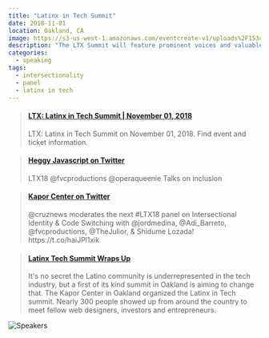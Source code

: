 ```yaml
---
title: "Latinx in Tech Summit"
date: 2018-11-01
location: Oakland, CA
image: https://s3-us-west-1.amazonaws.com/eventcreate-v1/uploads%2F1534638566008-Asset+2.png
description: "The LTX Summit will feature prominent voices and valuable curated programming, we will explore emerging tech, opportunities, access, advocacy, mindfulness, and identity."
categories:
  - speaking
tags:
  - intersectionality
  - panel
  - latinx in tech
---
```


<blockquote class="embedly-card"><h4><a href="http://ltx-latinx-in-tech-summit.eventcreate.com/">LTX: Latinx in Tech Summit | November 01, 2018</a></h4><p>LTX: Latinx in Tech Summit on November 01, 2018. Find event and ticket information.</p></blockquote>
<script async src="//cdn.embedly.com/widgets/platform.js" charset="UTF-8"></script>

<blockquote class="embedly-card"><h4><a href="https://twitter.com/heggyhere/status/1058116873311535104">Heggy Javascript on Twitter</a></h4><p>LTX18 @fvcproductions @operaqueenie Talks on inclusion</p></blockquote>
<script async src="//cdn.embedly.com/widgets/platform.js" charset="UTF-8"></script>

<blockquote class="embedly-card"><h4><a href="https://twitter.com/KaporCenter/status/1058117809660514304">Kapor Center on Twitter</a></h4><p>@cruznews moderates the next #LTX18 panel on Intersectional Identity &amp; Code Switching with @jordmedina, @Adi_Barreto, @fvcproductions, @TheJulior, &amp; Shidume Lozada! https://t.co/haiJPl1xik</p></blockquote>
<script async src="//cdn.embedly.com/widgets/platform.js" charset="UTF-8"></script>

<blockquote class="embedly-card"><h4><a href="https://www.nbcbayarea.com/on-air/as-seen-on/Latinx-Tech-Summit-Wraps-Up_Bay-Area-499470651.html">Latinx Tech Summit Wraps Up</a></h4><p>It's no secret the Latino community is underrepresented in the tech industry, but a first of its kind summit in Oakland is aiming to change that. The Kapor Center in Oakland organized the Latinx in Tech summit. Nearly 300 people showed up from around the country to meet fellow web designers, investors and entrepreneurs.</p></blockquote>
<script async src="//cdn.embedly.com/widgets/platform.js" charset="UTF-8"></script>

![Speakers](https://i.imgur.com/tBzUMtu.jpg)